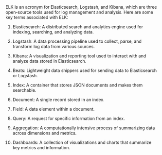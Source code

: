 ELK is an acronym for Elasticsearch, Logstash, and Kibana, which are three open-source tools used for log management and analysis. Here are some key terms associated with ELK:

1. Elasticsearch: A distributed search and analytics engine used for indexing, searching, and analyzing data.

2. Logstash: A data processing pipeline used to collect, parse, and transform log data from various sources.

3. Kibana: A visualization and reporting tool used to interact with and analyze data stored in Elasticsearch.

4. Beats: Lightweight data shippers used for sending data to Elasticsearch or Logstash.

5. Index: A container that stores JSON documents and makes them searchable.

6. Document: A single record stored in an index.

7. Field: A data element within a document.

8. Query: A request for specific information from an index.

9. Aggregation: A computationally intensive process of summarizing data across dimensions and metrics.

10. Dashboards: A collection of visualizations and charts that summarize key metrics and information.
